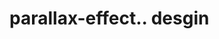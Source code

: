 # parallax-effect.. desgin                                                                                                         
